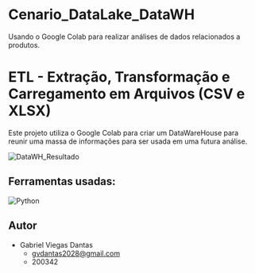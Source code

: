 # Cenario_DataLake_DataWH
Usando o Google Colab para realizar análises de dados relacionados a produtos.

# ETL - Extração, Transformação e Carregamento em Arquivos (CSV e XLSX)
Este projeto utiliza o Google Colab para criar um DataWareHouse para reunir uma massa de informações para ser usada em uma futura análise.

![DataWH_Resultado](https://github.com/GabrielVDantas/Cenario_DataLake_DataWH/assets/133148307/b1506816-d574-435f-99aa-8feb2f6605c7)

## Ferramentas usadas:

![Python](https://img.shields.io/badge/python-0D1117?style=for-the-badge&logo=python&logoColor=FFFFFF)

## Autor

- Gabriel Viegas Dantas
  - gvdantas2028@gmail.com
  - 200342
